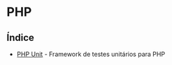 # PHP

## Índice

- [PHP Unit](https://github.com/Dirack/Estudos/tree/master/PHP/PHPUnit#php-unit) - Framework de testes unitários para PHP
